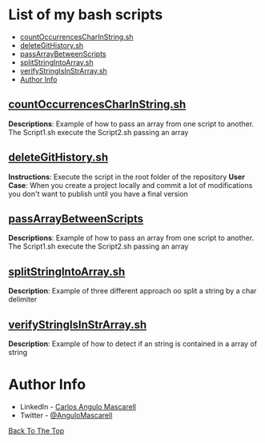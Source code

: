 # List of my bash scripts

  - [countOccurrencesCharInString.sh](#countoccurrencescharinstringsh)
  - [deleteGitHistory.sh](#deletegithistorysh)
  - [passArrayBetweenScripts](#passarraybetweenscripts)
  - [splitStringIntoArray.sh](#splitstringintoarraysh)
  - [verifyStringIsInStrArray.sh](#verifystringisinstrarraysh)
  - [Author Info](#author-info)


## [countOccurrencesCharInString.sh](./countOccurrencesCharInString.sh)

**Descriptions**: Example of how to pass an array from one script to another. The Script1.sh execute the Script2.sh passing an array

## [deleteGitHistory.sh](./deleteGitHistory.sh)

**Instructions**: Execute the script in the root folder of the repository
**User **Case****: When you create a project locally and commit a lot of modifications you don't want to publish until you have a final version

## [passArrayBetweenScripts](./passArrayBetweenScripts)

**Descriptions**: Example of how to pass an array from one script to another. The Script1.sh execute the Script2.sh passing an array

## [splitStringIntoArray.sh](./splitStringIntoArray.sh)

**Description**: Example of three different approach oo split a string by a char delimiter

## [verifyStringIsInStrArray.sh](./verifyStringIsInStrArray.sh)

**Description**: Example of how to detect if an string is contained in a array of string

# Author Info

* LinkedIn   - [Carlos Angulo Mascarell](https://www.linkedin.com/in/angulomascarell)
* Twitter   - [@AnguloMascarell](https://twitter.com/angulomascarell)

[Back To The Top](#read-me-template)

